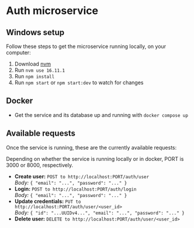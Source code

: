 # Auth microservice

## Windows setup

Follow these steps to get the microservice running locally, on your computer:

1. Download [nvm](https://github.com/coreybutler/nvm-windows/releases)
2. Run `nvm use 16.11.1`
3. Run `npm install`
4. Run `npm start` or `npm start:dev` to watch for changes

## Docker

- Get the service and its database up and running with `docker compose up`

## Available requests

Once the service is running, these are the currently available requests:

Depending on whether the service is running locally or in docker, PORT is 3000 or 8000, respectively.

- **Create user:** `POST to http://localhost:PORT/auth/user`  
*Body:* `{ "email": "...", "password": "..." }`
- **Login:** `POST to http://localhost:PORT/auth/login`  
*Body:* `{ "email": "...", "password": "..." }`
- **Update credentials:** `PUT to http://localhost:PORT/auth/user/<user_id>`  
*Body:* `{ "id": "...UUIDv4...", "email": "...", "password": "..." }`
- **Delete user:** `DELETE to http://localhost:PORT/auth/user/<user_id>`
